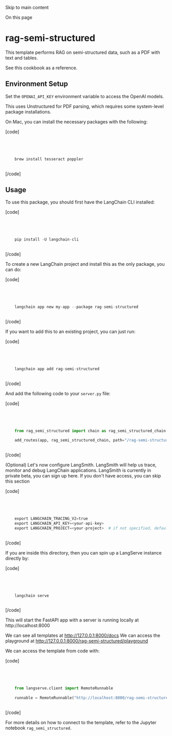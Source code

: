 

Skip to main content

On this page

# rag-semi-structured

This template performs RAG on semi-structured data, such as a PDF with text and tables.

See this cookbook as a reference.

## Environment Setup​

Set the `OPENAI_API_KEY` environment variable to access the OpenAI models.

This uses Unstructured for PDF parsing, which requires some system-level package installations.

On Mac, you can install the necessary packages with the following:

[code]
```python




    brew install tesseract poppler  
    


```
[/code]


## Usage​

To use this package, you should first have the LangChain CLI installed:

[code]
```python




    pip install -U langchain-cli  
    


```
[/code]


To create a new LangChain project and install this as the only package, you can do:

[code]
```python




    langchain app new my-app --package rag-semi-structured  
    


```
[/code]


If you want to add this to an existing project, you can just run:

[code]
```python




    langchain app add rag-semi-structured  
    


```
[/code]


And add the following code to your `server.py` file:

[code]
```python




    from rag_semi_structured import chain as rag_semi_structured_chain  
      
    add_routes(app, rag_semi_structured_chain, path="/rag-semi-structured")  
    


```
[/code]


(Optional) Let's now configure LangSmith. LangSmith will help us trace, monitor and debug LangChain applications. LangSmith is currently in private beta, you can sign up here. If you don't have
access, you can skip this section

[code]
```python




    export LANGCHAIN_TRACING_V2=true  
    export LANGCHAIN_API_KEY=<your-api-key>  
    export LANGCHAIN_PROJECT=<your-project>  # if not specified, defaults to "default"  
    


```
[/code]


If you are inside this directory, then you can spin up a LangServe instance directly by:

[code]
```python




    langchain serve  
    


```
[/code]


This will start the FastAPI app with a server is running locally at http://localhost:8000

We can see all templates at http://127.0.0.1:8000/docs We can access the playground at http://127.0.0.1:8000/rag-semi-structured/playground

We can access the template from code with:

[code]
```python




    from langserve.client import RemoteRunnable  
      
    runnable = RemoteRunnable("http://localhost:8000/rag-semi-structured")  
    


```
[/code]


For more details on how to connect to the template, refer to the Jupyter notebook `rag_semi_structured`.

